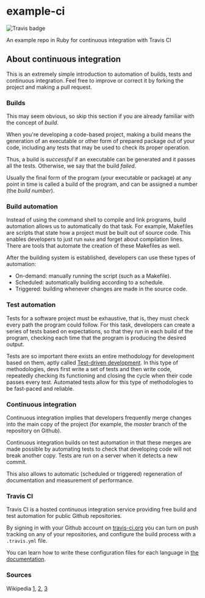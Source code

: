 # example-ci
![Travis badge](https://travis-ci.org/NCordon/example-ci.svg)

An example repo in Ruby for continuous integration with Travis CI

## About continuous integration

This is an extremely simple introduction to automation of builds,
tests and continuous integration. Feel free to improve or correct
it by forking the project and making a pull request.

### Builds

This may seem obvious, so skip this section if you are already
familiar with the concept of *build*.

When you're developing a code-based project, making a build means
the generation of an executable or other form of prepared package
out of your code, including any tests that may be used to check
its proper operation.

Thus, a build is *successful* if an executable can be generated
and it passes all the tests. Otherwise, we say that the build
*failed*.

Usually the final form of the program (your executable or package)
at any point in time is called a build of the program, and can
be assigned a number (the *build number*).

### Build automation

Instead of using the command shell to compile and link programs,
build automation allows us to automatically do that task. For
example, Makefiles are scripts that state how a project must be
built out of source code. This enables developers to just run
`make` and forget about compilation lines. There are tools that
automate the creation of these Makefiles as well.

After the building system is established, developers can use these
types of automation:

* On-demand: manually running the script (such as a Makefile).
* Scheduled: automatically building according to a schedule.
* Triggered: building whenever changes are made in the source code.

### Test automation

Tests for a software project must be exhaustive, that is, they
must check every path the program could follow. For this task,
developers can create a series of tests based on expectations,
so that they run in each build of the program, checking each
time that the program is producing the desired output.

Tests are so important there exists an entire methodology for
development based on them, aptly called
[Test-driven development](https://en.wikipedia.org/wiki/Test-driven_development).
In this type of methodologies, devs first write a set of tests
and then write code, repeatedly checking its functioning and
closing the cycle when their code passes every test. Automated
tests allow for this type of methodologies to be fast-paced and
reliable.

### Continuous integration

Continuous integration implies that developers frequently merge
changes into the main copy of the project (for example, the
*master* branch of the repository on Github).

Continuous integration builds on test automation in that these
merges are made possible by automating tests to check that
developing code will not break another copy. Tests are run on
a server when it detects a new commit.

This also allows to automatic (scheduled or triggered)
regeneration of documentation and measurement of performance.

### Travis CI

Travis CI is a hosted continuous integration service providing
free build and test automation for public Github repositories.

By signing in with your Github account on [travis-ci.org](http://travis-ci.org)
you can turn on push tracking on any of your repositories,
and configure the build process with a `.travis.yml` file.

You can learn how to write these configuration files for
each language in [the documentation](http://docs.travis-ci.com/user/getting-started/).

### Sources

Wikipedia
[1](https://en.wikipedia.org/wiki/Continuous_integration),
[2](https://en.wikipedia.org/wiki/Build_automation),
[3](https://en.wikipedia.org/wiki/Test_automation)
